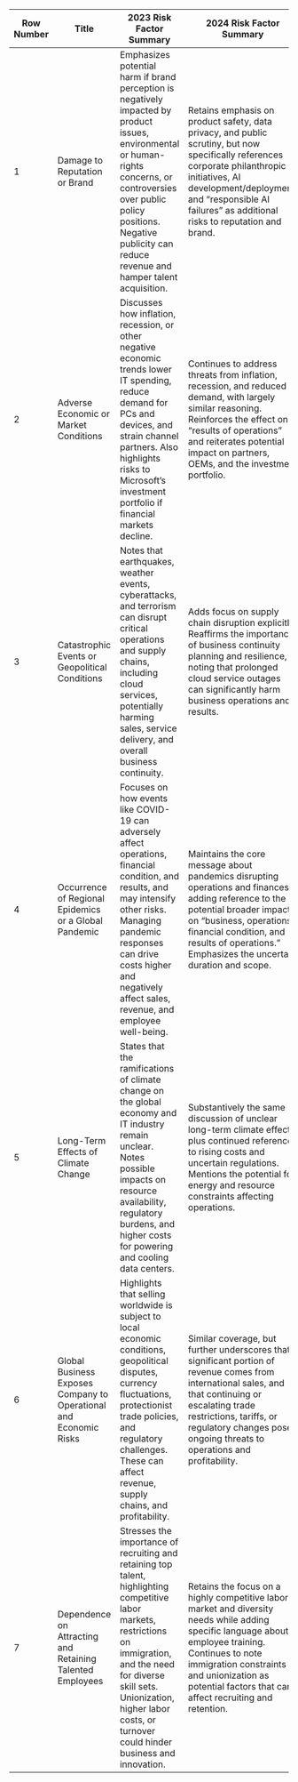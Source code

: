 | Row Number | Title                                                            | 2023 Risk Factor Summary                                                                                                                                                                                        | 2024 Risk Factor Summary                                                                                                                                                                                                                              | Change                                                                                                                                                                                                                                     |
|------------|------------------------------------------------------------------|----------------------------------------------------------------------------------------------------------------------------------------------------------------------------------------------------------------|-------------------------------------------------------------------------------------------------------------------------------------------------------------------------------------------------------------------------------------------------------|------------------------------------------------------------------------------------------------------------------------------------------------------------------------------------------------------------------------------------------------------------|
| 1          | Damage to Reputation or Brand                                    | Emphasizes potential harm if brand perception is negatively impacted by product issues, environmental or human-rights concerns, or controversies over public policy positions. Negative publicity can reduce revenue and hamper talent acquisition.       | Retains emphasis on product safety, data privacy, and public scrutiny, but now specifically references corporate philanthropic initiatives, AI development/deployment, and “responsible AI failures” as additional risks to reputation and brand.       | **Modified**. Expanded scope to include philanthropy, AI, and “responsible AI” concerns as potential triggers for reputational harm.                                                                                                                 |
| 2          | Adverse Economic or Market Conditions                           | Discusses how inflation, recession, or other negative economic trends lower IT spending, reduce demand for PCs and devices, and strain channel partners. Also highlights risks to Microsoft’s investment portfolio if financial markets decline.            | Continues to address threats from inflation, recession, and reduced demand, with largely similar reasoning. Reinforces the effect on “results of operations” and reiterates potential impact on partners, OEMs, and the investment portfolio.             | **Modified**. Core risk remains the same, with minor wording shifts emphasizing potential impacts on “results of operations.”                                                                                                                            |
| 3          | Catastrophic Events or Geopolitical Conditions                  | Notes that earthquakes, weather events, cyberattacks, and terrorism can disrupt critical operations and supply chains, including cloud services, potentially harming sales, service delivery, and overall business continuity.                             | Adds focus on supply chain disruption explicitly. Reaffirms the importance of business continuity planning and resilience, noting that prolonged cloud service outages can significantly harm business operations and results.                           | **Modified**. More explicit mention of supply chain risks and business continuity in 2024.                                                                                                                                                 |
| 4          | Occurrence of Regional Epidemics or a Global Pandemic           | Focuses on how events like COVID-19 can adversely affect operations, financial condition, and results, and may intensify other risks. Managing pandemic responses can drive costs higher and negatively affect sales, revenue, and employee well-being.     | Maintains the core message about pandemics disrupting operations and finances, adding reference to the potential broader impact on “business, operations, financial condition, and results of operations.” Emphasizes the uncertain duration and scope. | **Modified**. Primarily a wording shift to more explicitly include “business, operations, financial condition, and results of operations,” with the same fundamental concern about pandemics.                                                      |
| 5          | Long-Term Effects of Climate Change                             | States that the ramifications of climate change on the global economy and IT industry remain unclear. Notes possible impacts on resource availability, regulatory burdens, and higher costs for powering and cooling data centers.                         | Substantively the same discussion of unclear long-term climate effects, plus continued references to rising costs and uncertain regulations. Mentions the potential for energy and resource constraints affecting operations.                           | **Mostly Unchanged**. Slightly updated language regarding resource availability, but the fundamental risk remains the same.                                                                                                                              |
| 6          | Global Business Exposes Company to Operational and Economic Risks| Highlights that selling worldwide is subject to local economic conditions, geopolitical disputes, currency fluctuations, protectionist trade policies, and regulatory challenges. These can affect revenue, supply chains, and profitability.              | Similar coverage, but further underscores that a significant portion of revenue comes from international sales, and that continuing or escalating trade restrictions, tariffs, or regulatory changes pose ongoing threats to operations and profitability. | **Modified**. Adds emphasis on the importance of international revenue and evolving trade/regulatory risks, but overall risk profile is unchanged.                                                                                                       |
| 7          | Dependence on Attracting and Retaining Talented Employees       | Stresses the importance of recruiting and retaining top talent, highlighting competitive labor markets, restrictions on immigration, and the need for diverse skill sets. Unionization, higher labor costs, or turnover could hinder business and innovation.| Retains the focus on a highly competitive labor market and diversity needs while adding specific language about employee training. Continues to note immigration constraints and unionization as potential factors that can affect recruiting and retention.| **Modified**. Adds “training” to talent needs and maintains emphasis on brand, reputation, and immigration constraints as critical factors in attracting and retaining a skilled workforce.                                                              |